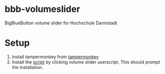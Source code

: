 # bbb-volumeslider
BigBlueButton volume slider for Hochschule Darmstadt

# Setup
1. Install tampermonkey from [tampermonkey](https://www.tampermonkey.net/)
2. Install the [script](https://raw.githubusercontent.com/PPrzemko/bbb-volumeslider/main/bbb-volume-slider.user.js) by clicking volume slider userscript. This should prompt the installation.
